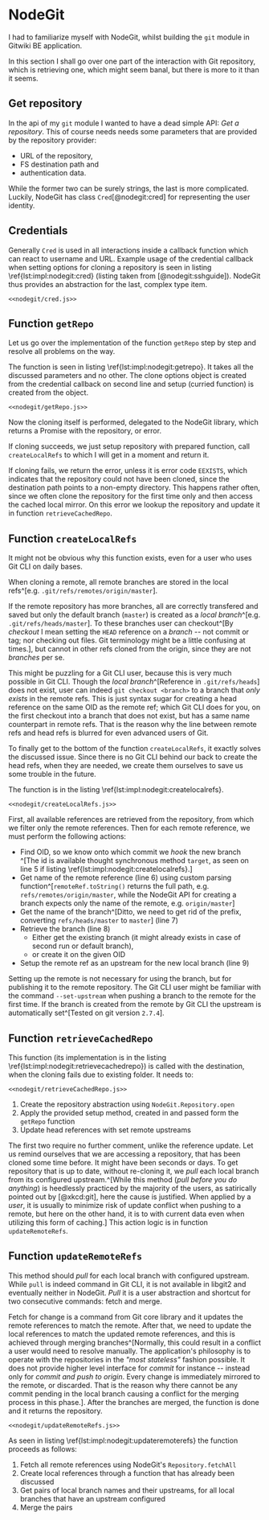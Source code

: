 # NodeGit

I had to familiarize myself with NodeGit, whilst building the `git` module in Gitwiki BE application.

In this section I shall go over one part of the interaction with Git repository, which is retrieving one,
which might seem banal, but there is more to it than it seems.

## Get repository

In the api of my `git` module I wanted to have a dead simple API: _Get a repository_.
This of course needs needs some parameters that are provided by the repository provider:

- URL of the repository,
- FS destination path and
- authentication data.

While the former two can be surely strings, the last is more complicated.
Luckily, NodeGit has class `Cred`[@nodegit:cred] for representing the user identity.

## Credentials

Generally `Cred` is used in all interactions inside a callback function which can react to username and URL.
Example usage  of the credential callback when setting options for cloning a repository is seen in listing \ref{lst:impl:nodegit:cred} (listing taken from [@nodegit:sshguide]).
NodeGit thus provides an abstraction for the last, complex type item.

```{language=js caption="Implementation: NodeGit -- Credentials callback" label="lst:impl:nodegit:cred"}
<<nodegit/cred.js>>
```

## Function `getRepo`

Let us go over the implementation of the function `getRepo` step by step and resolve all problems on the way.

The function is seen in listing \ref{lst:impl:nodegit:getrepo}.
It takes all the discussed parameters and no other.
The clone options object is created from the credential callback on second line and setup (curried function) is created from the object.

```{language=js caption="Implementation: NodeGit -- Getting a repository" label="lst:impl:nodegit:getrepo"}
<<nodegit/getRepo.js>>
```

Now the cloning itself is performed, delegated to the NodeGit library, which returns a Promise with the repository, or error.

If cloning succeeds, we just setup repository with prepared function, call `createLocalRefs` to which I will get in a moment and return it.

If cloning fails, we return the error, unless it is error code `EEXISTS`, which indicates that the repository could not have been cloned, since the destination path points to a non-empty directory.
This happens rather often, since we often clone the repository for the first time only and then access the cached local mirror.
On this error we lookup the repository and update it in function `retrieveCachedRepo`.


## Function `createLocalRefs`

It might not be obvious why this function exists, even for a user who uses Git CLI on daily bases.

When cloning a remote, all remote branches are stored in the local refs^[e.g. `.git/refs/remotes/origin/master`].

If the remote repository has more branches, all are correctly transfered and saved but only the default branch (`master`) is created as a _local branch_^[e.g. `.git/refs/heads/master`].
To these branches user can checkout^[By _checkout_ I mean setting the `HEAD` reference on a _branch_ -- not commit or tag; nor checking out files. Git terminology might be a little confusing at times.], but cannot in other refs cloned from the origin, since they are not _branches_ per se.

This might be puzzling for a Git CLI user, because this is very much possible in Git CLI.
Though the _local branch_^[Reference in `.git/refs/heads`] does not exist, user can indeed `git checkout <branch>` to a branch that _only exists_ in the remote refs.
This is just syntax sugar for creating a head reference on the same OID as the remote ref; which Git CLI does for you, on the first checkout into a branch that does not exist, but has a same name counterpart in remote refs.
That is the reason why the line between remote refs and head refs is blurred for even advanced users of Git.

To finally get to the bottom of the function `createLocalRefs`, it exactly solves the discussed issue.
Since there is no Git CLI behind our back to create the head refs, when they are needed, we create them ourselves to save us some trouble in the future.

The function is in the listing \ref{lst:impl:nodegit:createlocalrefs}.

```{language=js caption="Implementation: NodeGit -- Create local references" label="lst:impl:nodegit:createlocalrefs"}
<<nodegit/createLocalRefs.js>>
```

First, all available references are retrieved from the repository, from which we filter only the remote references.
Then for each remote reference, we must perform the following actions:

- Find OID, so we know onto which commit we _hook_ the new branch ^[The id is available thought synchronous method `target`, as seen on line 5 if listing \ref{lst:impl:nodegit:createlocalrefs}.]
- Get name of the remote reference (line 6) using custom parsing function^[`remoteRef.toString()` returns the full path, e.g. `refs/remotes/origin/master`, while the NodeGit API for creating a branch expects only the name of the remote, e.g. `origin/master`]
- Get the name of the branch^[Ditto, we need to get rid of the prefix, converting `refs/heads/master` to `master`] (line 7)
- Retrieve the branch (line 8)
    - Either get the existing branch (it might already exists in case of second run or default branch),
    - or create it on the given OID
- Setup the remote ref as an upstream for the new local branch (line 9)

Setting up the remote is not necessary for using the branch, but for publishing it to the remote repository.
The Git CLI user might be familiar with the command `--set-upstream` when pushing a branch to the remote for the first time.
If the branch is created from the remote by Git CLI the upstream is automatically set^[Tested on git version `2.7.4`].


## Function `retrieveCachedRepo`

This function (its implementation is in the listing \ref{lst:impl:nodegit:retrievecachedrepo}) is called with the destination, when the cloning fails due to existing folder.
It needs to:

```{language=js caption="Implementation: NodeGit -- Retrieve cached repository" label="lst:impl:nodegit:retrievecachedrepo"}
<<nodegit/retrieveCachedRepo.js>>
```

1. Create the repository abstraction using `NodeGit.Repository.open`
2. Apply the provided setup method, created in and passed form the `getRepo` function
3. Update head references with set remote upstreams

The first two require no further comment, unlike the reference update.
Let us remind ourselves that we are accessing a repository, that has been cloned some time before.
It might have been seconds or days.
To get repository that is up to date, without re-cloning it, we _pull_ each local branch from its configured upstream.^[While this method (_pull before you do anything_) is heedlessly practiced by the majority of the users, as satirically pointed out by [@xkcd:git], here the cause is justified. When applied by a _user_, it is usually to minimize risk of update conflict when pushing to a remote, but here on the other hand, it is to with current data even when utilizing this form of caching.]
This action logic is in function `updateRemoteRefs`.

## Function `updateRemoteRefs`

This method should _pull_ for each local branch with configured upstream.
While `pull` is indeed command in Git CLI, it is not available in libgit2 and eventually neither in NodeGit.
_Pull_ it is a user abstraction and shortcut for two consecutive commands: fetch and merge.

Fetch for change is a command from Git core library and it updates the remote references to match the remote.
After that, we need to update the local references to match the updated remote references, and this is achieved through merging branches^[Normally, this could result in a conflict a user would need to resolve manually. The application's philosophy is to operate with the repositories in the _"most stateless"_ fashion possible. It does not provide higher level interface for _commit_ for instance -- instead only for _commit and push to origin_. Every change is immediately mirrored to the remote, or discarded. That is the reason why there cannot be any commit pending in the local branch causing a conflict for the merging process in this phase.].
After the branches are merged, the function is done and it returns the repository.

```{language=js caption="Implementation: NodeGit -- Update branches with remote upstreams" label="lst:impl:nodegit:updateremoterefs"}
<<nodegit/updateRemoteRefs.js>>
```

As seen in listing \ref{lst:impl:nodegit:updateremoterefs} the function proceeds as follows:

1. Fetch all remote references using NodeGit's `Repository.fetchAll`
2. Create local references through a function that has already been discussed
3. Get pairs of local branch names and their upstreams, for all local branches that have an upstream configured
4. Merge the pairs

